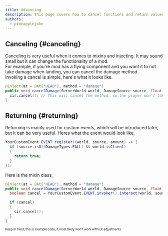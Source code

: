 ```yaml
---
title: Advancing
description: This page covers how to cancel functions and return values
authors:
  - pineapplejohn
---
```


## Canceling {#canceling}
Canceling is very useful when it comes to mixins and injecting. It may sound small but it can change the functionality of a mod. <br/>
For example, if you're mod has a flying component and you want it to not take damage when landing, you can cancel the damage method. <br/>
Invoking a cancel is simple, here's what it looks like.
```java
@Inject(at = @At("HEAD"), method = "damage")
public void cancelDamage(ServerWorld world, DamageSource source, float amount, CallbackInfoReturnable<Boolean> cir) {
  cir.cancel(); // This will cancel the method, so the player won't take damage.
}
```

## Returning {#returning}
Returning is mainly used for custom events, which will be introduced later, but it can be very useful. Heres what the event would look like,
```java
YourCustomEvent.EVENT.register((world, source, amount) -> {
  if (source.isOf(DamageTypes.FALL) && world.isClient)
  {
    return true;
  }
});
```
Here is the mixin class,
```java
@Inject(at = @At("HEAD"), method = "damage")
public void cancelDamage(ServerWorld world, DamageSource source, float amount, CallbackInfoReturnable<Boolean> cir) {
  boolean cancel = YourCustomEvent.EVENT.invoker().interact(world, source, (boolean) (Object) this);

  if (cancel)
  {
    cir.cancel();
  }
}
```
<sup><sub>Keep in mind, this is example code, it most likely won't work without adjustments</sub></sup>
